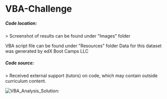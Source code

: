 # VBA-Challenge
<h5>Code location:</h5>
>
Screenshot of results can be found under "Images" folder

VBA script file can be found under "Resources" folder
Data for this dataset was generated by edX Boot Camps LLC

<h5>Code source:</h5>
>
Received external support (tutors) on code, which may contain outside curriculum content.

![VBA_Analysis_Solution:](https://github.com/elasmo4/VBA_Analysis/assets/123216506/a3c4fd1d-d694-4ffd-8612-b3dac5767314 "Solution to Challenge 2")
